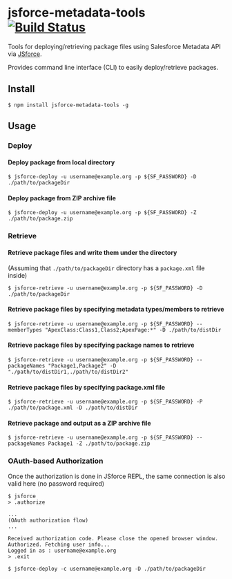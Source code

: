 # jsforce-metadata-tools [![Build Status](https://travis-ci.org/jsforce/jsforce-metadata-tools.svg)](https://travis-ci.org/jsforce/jsforce-metadata-tools)

Tools for deploying/retrieving package files using Salesforce Metadata API via [JSforce](https://jsforce.github.io/).

Provides command line interface (CLI) to easily deploy/retrieve packages.


## Install

```
$ npm install jsforce-metadata-tools -g
```

## Usage

### Deploy

#### Deploy package from local directory

```
$ jsforce-deploy -u username@example.org -p ${SF_PASSWORD} -D ./path/to/packageDir
```

#### Deploy package from ZIP archive file

```
$ jsforce-deploy -u username@example.org -p ${SF_PASSWORD} -Z ./path/to/package.zip
```

### Retrieve

#### Retrieve package files and write them under the directory

(Assuming that `./path/to/packageDir` directory has a `package.xml` file inside)
```
$ jsforce-retrieve -u username@example.org -p ${SF_PASSWORD} -D ./path/to/packageDir
```

#### Retrieve package files by specifying metadata types/members to retrieve

```
$ jsforce-retrieve -u username@example.org -p ${SF_PASSWORD} --memberTypes "ApexClass:Class1,Class2;ApexPage:*" -D ./path/to/distDir
```

#### Retrieve package files by specifying package names to retrieve

```
$ jsforce-retrieve -u username@example.org -p ${SF_PASSWORD} --packageNames "Package1,Package2" -D "./path/to/distDir1,./path/to/distDir2"
```

#### Retrieve package files by specifying package.xml file

```
$ jsforce-retrieve -u username@example.org -p ${SF_PASSWORD} -P ./path/to/package.xml -D ./path/to/distDir
```

#### Retrieve package and output as a ZIP archive file 

```
$ jsforce-retrieve -u username@example.org -p ${SF_PASSWORD} --packageNames Package1 -Z ./path/to/package.zip
```


### OAuth-based Authorization

Once the authorization is done in JSforce REPL, the same connection is also valid here (no password required)

```
$ jsforce
> .authorize

...
(OAuth authorization flow)
...

Received authorization code. Please close the opened browser window.
Authorized. Fetching user info...
Logged in as : username@example.org
> .exit

$ jsforce-deploy -c username@example.org -D ./path/to/packageDir
```


